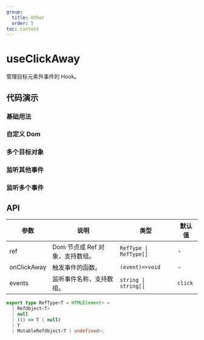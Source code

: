 ```yaml
---
group:
  title: Other
  order: 5
toc: content
---
```


# useClickAway

管理目标元素外事件的 Hook。

## 代码演示

### 基础用法

<code src="./demos/basic.tsx"></code>

### 自定义 Dom

<code src="./demos/defineDom.tsx"></code>

### 多个目标对象

<code src="./demos/moreDom.tsx"></code>

### 监听其他事件

<code src="./demos/defineEvent.tsx"></code>

### 监听多个事件

<code src="./demos/moreEvent.tsx"></code>

## API

| 参数        | 说明                            | 类型                   | 默认值  |
| ----------- | ------------------------------- | ---------------------- | ------- |
| ref         | Dom 节点或 Ref 对象，支持数组。 | `RefType \| RefType[]` | -       |
| onClickAway | 触发事件的函数。                | `(event)=>void`        | -       |
| events      | 监听事件名称，支持数组。        | `string \| string[]`   | `click` |

```typescript
export type RefType<T = HTMLElement> =
  | RefObject<T>
  | null
  | (() => T | null)
  | T
  | MutableRefObject<T | undefined>;
```
